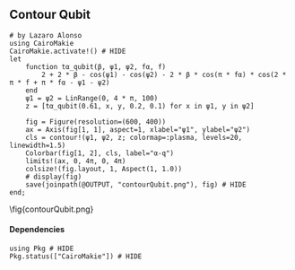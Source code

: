 <!--This file was generated, do not modify it.-->
## Contour Qubit

````julia:ex1
# by Lazaro Alonso
using CairoMakie
CairoMakie.activate!() # HIDE
let
    function tα_qubit(β, ψ1, ψ2, fα, f)
        2 + 2 * β - cos(ψ1) - cos(ψ2) - 2 * β * cos(π * fα) * cos(2 * π * f + π * fα - ψ1 - ψ2)
    end
    ψ1 = ψ2 = LinRange(0, 4 * π, 100)
    z = [tα_qubit(0.61, x, y, 0.2, 0.1) for x in ψ1, y in ψ2]

    fig = Figure(resolution=(600, 400))
    ax = Axis(fig[1, 1], aspect=1, xlabel="ψ1", ylabel="ψ2")
    cls = contour!(ψ1, ψ2, z; colormap=:plasma, levels=20, linewidth=1.5)
    Colorbar(fig[1, 2], cls, label="α-q")
    limits!(ax, 0, 4π, 0, 4π)
    colsize!(fig.layout, 1, Aspect(1, 1.0))
    # display(fig)
    save(joinpath(@OUTPUT, "contourQubit.png"), fig) # HIDE
end;
````

\fig{contourQubit.png}

#### Dependencies

````julia:ex2
using Pkg # HIDE
Pkg.status(["CairoMakie"]) # HIDE
````

